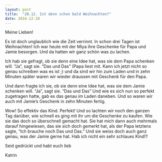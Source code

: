 ```yaml
---
layout: post
title:  "20.12. Ist denn schon bald Weihnachten?"
date: 2016-12-20
---
```

Meine Lieben!


Es ist doch unglaublich wie die Zeit verrinnt. In schon drei Tagen ist Weihnachten! Ich war heute mit der Miya ihre Geschenke für Papa und Jamie besorgen. Und da hatten wir ganz schön was zu lachen. 



Ich hab sie gefragt, ob sie denn eine Idee hat, was sie dem Papa schenken will. “Ja”, sagt sie. “Das und Das” (Papa liest mit. Kann ich jetzt nicht so genau schreiben was es ist ;) und da sind wir hin zum Laden und in zehn Minuten später waren wir wieder draussen mit Geschenk für den Papa. 



Und dann fragte ich sie, ob sie denn eine Idee hat, was sie dem Jamie schenken will. “Ja”, sagt sie. “Das und Das” Und wie es sich nun so perfekt zugetragen hatte, gab es das genau im Laden daneben. Und so waren wir auch mit Jamie’s Geschenk in zehn Minuten fertig. 



Wow! So effektiv das Kind. Perfekt! Und so lachten wir noch den ganzen Tag darüber, wie schnell es ging mit ihr um die Geschenke zu kaufen. Wie sie das doch so überschnell gemacht hat. Sie hat mich dann auch mehrmals darauf hingewiesen, das sie sich doch gemerkt hat, als der Papa letztens sagte, “Ich brauche noch Das und Das.” Und sie weiss doch auch ganz genau, was der Jamie gerne hat. Hab ich nicht ein sehr schlaues Kind!?



Seid gedrückt und habt euch lieb



Katrin

